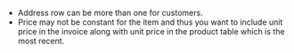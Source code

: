 - Address row can be more than one for customers.
- Price may not be constant for the item and thus you want to include unit price in the invoice along with unit price in the product table which is the most recent.